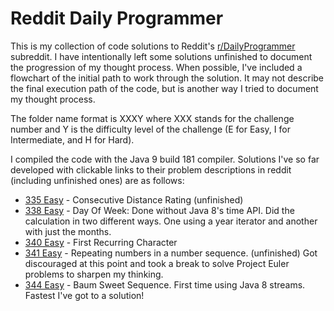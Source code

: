 # Reddit Daily Programmer

This is my collection of code solutions to Reddit's [r/DailyProgrammer](https://www.reddit.com/r/dailyprogrammer/) subreddit. I have intentionally left some solutions unfinished to document the progression of my thought process. When possible, I've included a flowchart of the initial path to work through the solution. It may not describe the final execution path of the code, but is another way I tried to document my thought process.


The folder name format is XXXY where XXX stands for the challenge number and Y is the difficulty level of the challenge (E for Easy, I for Intermediate, and H for Hard).

I compiled the code with the Java 9 build 181 compiler. Solutions I've so far developed with clickable links to their problem descriptions in reddit (including unfinished ones) are as follows:

- [335 Easy](https://www.reddit.com/r/dailyprogrammer/comments/759fha/20171009_challenge_335_easy_consecutive_distance/) - Consecutive Distance Rating (unfinished)
- [338 Easy](https://www.reddit.com/r/dailyprogrammer/comments/79npf9/20171030_challenge_338_easy_what_day_was_it_again/) - Day Of Week: Done without Java 8's time API. Did the calculation in two different ways. One using a year iterator and another with just the months.
- [340 Easy](https://www.reddit.com/r/dailyprogrammer/comments/7cnqtw/20171113_challenge_340_easy_first_recurring/) - First Recurring Character
- [341 Easy](https://www.reddit.com/r/dailyprogrammer/comments/7eh6k8/20171121_challenge_341_easy_repeating_numbers/) - Repeating numbers in a number sequence. (unfinished) Got discouraged at this point and took a break to solve Project Euler problems to sharpen my thinking.
- [344 Easy](https://www.reddit.com/r/dailyprogrammer/comments/7j33iv/20171211_challenge_344_easy_baumsweet_sequence/?utm_content=title&utm_medium=hot&utm_source=reddit&utm_name=dailyprogrammer) - Baum Sweet Sequence. First time using Java 8 streams. Fastest I've got to a solution!
